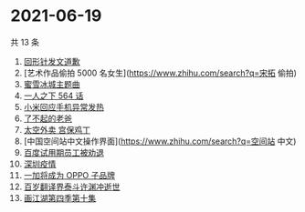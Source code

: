 # 2021-06-19

共 13 条

<!-- BEGIN -->
<!-- 最后更新时间 Sat Jun 19 2021 20:08:24 GMT+0800 (China Standard Time) -->

1. [回形针发文道歉](https://www.zhihu.com/search?q=回形针道歉)
2. [艺术作品偷拍 5000 名女生](https://www.zhihu.com/search?q=宋拓 偷拍)
3. [蜜雪冰城主题曲](https://www.zhihu.com/search?q=蜜雪冰城)
4. [一人之下 564 话](https://www.zhihu.com/search?q=一人之下)
5. [小米回应手机异常发热](https://www.zhihu.com/search?q=小米)
6. [了不起的老爸](https://www.zhihu.com/search?q=了不起的老爸)
7. [太空外卖 宫保鸡丁](https://www.zhihu.com/search?q=太空外卖)
8. [中国空间站中文操作界面](https://www.zhihu.com/search?q=空间站 中文)
9. [百度试用期员工被劝退](https://www.zhihu.com/search?q=百度员工被劝退)
10. [深圳疫情](https://www.zhihu.com/search?q=深圳疫情)
11. [一加将成为 OPPO 子品牌](https://www.zhihu.com/search?q=一加)
12. [百岁翻译界泰斗许渊冲逝世](https://www.zhihu.com/search?q=许渊冲)
13. [画江湖第四季第十集](https://www.zhihu.com/search?q=画江湖之不良人第四季)

<!-- END -->
